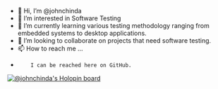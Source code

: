 - 👋 Hi, I’m @johnchinda
- 👀 I’m interested in Software Testing
- 🌱 I’m currently learning various testing methodology ranging from embedded systems to desktop applications.
- 💞️ I’m looking to collaborate on projects that need software testing.
- 📫 How to reach me ...
-         I can be reached here on GitHub.
[![@johnchinda's Holopin board](https://holopin.io/api/user/board?user=johnchinda)](https://holopin.io/@johnchinda)
<!---
johnchinda/johnchinda is a ✨ special ✨ repository because its `README.md` (this file) appears on your GitHub profile.
You can click the Preview link to take a look at your changes.
--->

